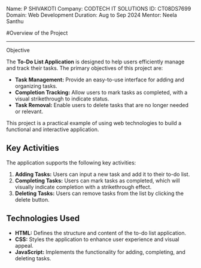 Name: P SHIVAKOTI
Company: CODTECH IT SOLUTIONS
ID: CT08DS7699
Domain: Web Development
Duration: Aug to Sep 2024
Mentor: Neela Santhu

#Overview of the Project
________________________________________________________________________________________________________________________________________________________________

Objective

The **To-Do List Application** is designed to help users efficiently manage and track their tasks. The primary objectives of this project are:

- **Task Management:** Provide an easy-to-use interface for adding and organizing tasks.
- **Completion Tracking:** Allow users to mark tasks as completed, with a visual strikethrough to indicate status.
- **Task Removal:** Enable users to delete tasks that are no longer needed or relevant.

This project is a practical example of using web technologies to build a functional and interactive application.

## Key Activities

The application supports the following key activities:

1. **Adding Tasks:** Users can input a new task and add it to their to-do list.
2. **Completing Tasks:** Users can mark tasks as completed, which will visually indicate completion with a strikethrough effect.
3. **Deleting Tasks:** Users can remove tasks from the list by clicking the delete button.

## Technologies Used

- **HTML:** Defines the structure and content of the to-do list application.
- **CSS:** Styles the application to enhance user experience and visual appeal.
- **JavaScript:** Implements the functionality for adding, completing, and deleting tasks.

